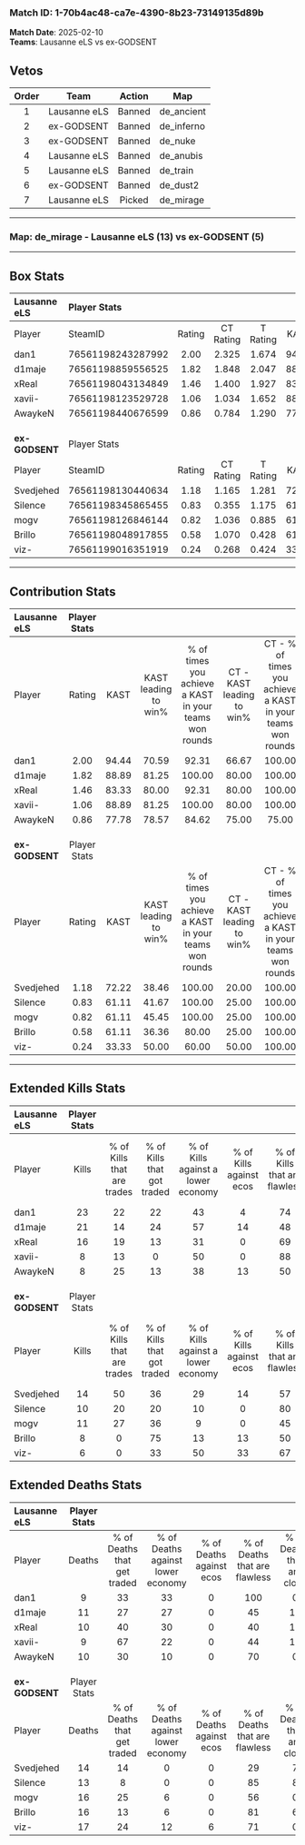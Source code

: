 ### Match ID: 1-70b4ac48-ca7e-4390-8b23-73149135d89b  
**Match Date**: 2025-02-10  
**Teams**: Lausanne eLS vs ex-GODSENT  

## Vetos  

| Order | Team | Action | Map |
| :---: | :--: | :----: | --- |
| 1 | Lausanne eLS | Banned | de_ancient |
| 2 | ex-GODSENT | Banned | de_inferno |
| 3 | ex-GODSENT | Banned | de_nuke |
| 4 | Lausanne eLS | Banned | de_anubis |
| 5 | Lausanne eLS | Banned | de_train |
| 6 | ex-GODSENT | Banned | de_dust2 |
| 7 | Lausanne eLS | Picked | de_mirage |

---  

### **Map**: de_mirage - Lausanne eLS (13) vs ex-GODSENT (5)  
---  

## Box Stats  

| **Lausanne eLS** | Player Stats      |        |           |          |       |       |       |         |        |      |     |
| :- | :- | :-: | :-: | :-: | :-: | :-: | :-: | :-: | :-: | :-: | :-: |
| Player           | SteamID           | Rating | CT Rating | T Rating | KAST  |  ADR  | Kills | Assists | Deaths | K/D  | HS% |
| dan1             | 76561198243287992 |  2.00  |   2.325   |  1.674   | 94.44 | 118.8 |  23   |    5    |   9    | 2.56 | 52  |
| d1maje           | 76561198859556525 |  1.82  |   1.848   |  2.047   | 88.89 | 121.9 |  21   |    7    |   11   | 1.91 | 61  |
| xReal            | 76561198043134849 |  1.46  |   1.400   |  1.927   | 83.33 | 91.6  |  16   |    4    |   10   | 1.60 | 43  |
| xavii-           | 76561198123529728 |  1.06  |   1.034   |  1.652   | 88.89 | 64.1  |   8   |    5    |   9    | 0.89 | 25  |
| AwaykeN          | 76561198440676599 |  0.86  |   0.784   |  1.290   | 77.78 | 42.2  |   8   |    2    |   10   | 0.80 | 62  |
|                  |                   |        |           |          |       |       |       |         |        |      |     |
|                  |                   |        |           |          |       |       |       |         |        |      |     |
|                  |                   |        |           |          |       |       |       |         |        |      |     |
| **ex-GODSENT**   | Player Stats      |        |           |          |       |       |       |         |        |      |     |
| Player           | SteamID           | Rating | CT Rating | T Rating | KAST  |  ADR  | Kills | Assists | Deaths | K/D  | HS% |
| Svedjehed        | 76561198130440634 |  1.18  |   1.165   |  1.281   | 72.22 | 91.4  |  14   |    8    |   14   | 1.00 | 42  |
| Silence          | 76561198345865455 |  0.83  |   0.355   |  1.175   | 61.11 | 66.3  |  10   |    3    |   13   | 0.77 | 50  |
| mogv             | 76561198126846144 |  0.82  |   1.036   |  0.885   | 61.11 | 72.8  |  11   |    4    |   16   | 0.69 | 54  |
| Brillo           | 76561198048917855 |  0.58  |   1.070   |  0.428   | 61.11 | 48.1  |   8   |    2    |   16   | 0.50 | 75  |
| viz-             | 76561199016351919 |  0.24  |   0.268   |  0.424   | 33.33 | 39.4  |   6   |    5    |   17   | 0.35 | 66  |
---  

## Contribution Stats  

| **Lausanne eLS** | Player Stats |       |                      |                                                        |                           |                                                             |                          |                                                            |
| :- | :-: | :-: | :-: | :-: | :-: | :-: | :-: | :-: |
| Player           |    Rating    | KAST  | KAST leading to win% | % of times you achieve a KAST in your teams won rounds | CT - KAST leading to win% | CT - % of times you achieve a KAST in your teams won rounds | T - KAST leading to win% | T - % of times you achieve a KAST in your teams won rounds |
| dan1             |     2.00     | 94.44 |        70.59         |                         92.31                          |           66.67           |                           100.00                            |          80.00           |                           80.00                            |
| d1maje           |     1.82     | 88.89 |        81.25         |                         100.00                         |           80.00           |                           100.00                            |          83.33           |                           100.00                           |
| xReal            |     1.46     | 83.33 |        80.00         |                         92.31                          |           80.00           |                           100.00                            |          80.00           |                           80.00                            |
| xavii-           |     1.06     | 88.89 |        81.25         |                         100.00                         |           80.00           |                           100.00                            |          83.33           |                           100.00                           |
| AwaykeN          |     0.86     | 77.78 |        78.57         |                         84.62                          |           75.00           |                            75.00                            |          83.33           |                           100.00                           |
|                  |              |       |                      |                                                        |                           |                                                             |                          |                                                            |
|                  |              |       |                      |                                                        |                           |                                                             |                          |                                                            |
|                  |              |       |                      |                                                        |                           |                                                             |                          |                                                            |
| **ex-GODSENT**   | Player Stats |       |                      |                                                        |                           |                                                             |                          |                                                            |
| Player           |    Rating    | KAST  | KAST leading to win% | % of times you achieve a KAST in your teams won rounds | CT - KAST leading to win% | CT - % of times you achieve a KAST in your teams won rounds | T - KAST leading to win% | T - % of times you achieve a KAST in your teams won rounds |
| Svedjehed        |     1.18     | 72.22 |        38.46         |                         100.00                         |           20.00           |                           100.00                            |          50.00           |                           100.00                           |
| Silence          |     0.83     | 61.11 |        41.67         |                         100.00                         |           25.00           |                           100.00                            |          50.00           |                           100.00                           |
| mogv             |     0.82     | 61.11 |        45.45         |                         100.00                         |           25.00           |                           100.00                            |          57.14           |                           100.00                           |
| Brillo           |     0.58     | 61.11 |        36.36         |                         80.00                          |           25.00           |                           100.00                            |          42.86           |                           75.00                            |
| viz-             |     0.24     | 33.33 |        50.00         |                         60.00                          |           50.00           |                           100.00                            |          50.00           |                           50.00                            |
---  

## Extended Kills Stats  

| **Lausanne eLS** | Player Stats |                            |                            |                                    |                         |                              |                                 |                                       |                    |           |
| :- | :-: | :-: | :-: | :-: | :-: | :-: | :-: | :-: | :-: | :-: |
| Player           |    Kills     | % of Kills that are trades | % of Kills that got traded | % of Kills against a lower economy | % of Kills against ecos | % of Kills that are flawless | % of Kills that are close duels | % of Kills that are assisted by flash | Pistol Round Kills | AWP Kills |
| dan1             |      23      |             22             |             22             |                 43                 |            4            |              74              |                0                |                   0                   |         0          |     3     |
| d1maje           |      21      |             14             |             24             |                 57                 |           14            |              48              |                0                |                   0                   |         0          |     2     |
| xReal            |      16      |             19             |             13             |                 31                 |            0            |              69              |               19                |                   6                   |         0          |     1     |
| xavii-           |      8       |             13             |             0              |                 50                 |            0            |              88              |                0                |                  13                   |         0          |     1     |
| AwaykeN          |      8       |             25             |             13             |                 38                 |           13            |              50              |                0                |                   0                   |         3          |     1     |
|                  |              |                            |                            |                                    |                         |                              |                                 |                                       |                    |           |
|                  |              |                            |                            |                                    |                         |                              |                                 |                                       |                    |           |
|                  |              |                            |                            |                                    |                         |                              |                                 |                                       |                    |           |
| **ex-GODSENT**   | Player Stats |                            |                            |                                    |                         |                              |                                 |                                       |                    |           |
| Player           |    Kills     | % of Kills that are trades | % of Kills that got traded | % of Kills against a lower economy | % of Kills against ecos | % of Kills that are flawless | % of Kills that are close duels | % of Kills that are assisted by flash | Pistol Round Kills | AWP Kills |
| Svedjehed        |      14      |             50             |             36             |                 29                 |           14            |              57              |               14                |                   0                   |         0          |     2     |
| Silence          |      10      |             20             |             20             |                 10                 |            0            |              80              |                0                |                  10                   |         4          |     3     |
| mogv             |      11      |             27             |             36             |                 9                  |            0            |              45              |                9                |                   9                   |         0          |     0     |
| Brillo           |      8       |             0              |             75             |                 13                 |           13            |              50              |                0                |                  25                   |         0          |     0     |
| viz-             |      6       |             0              |             33             |                 50                 |           33            |              67              |               17                |                  17                   |         1          |     0     |
## Extended Deaths Stats  

| **Lausanne eLS** | Player Stats |                             |                                   |                          |                               |                            |                           |               |
| :- | :-: | :-: | :-: | :-: | :-: | :-: | :-: | :-: |
| Player           |    Deaths    | % of Deaths that get traded | % of Deaths against lower economy | % of Deaths against ecos | % of Deaths that are flawless | % of Deaths that are close | % of Deaths while blinded | Deaths to AWP |
| dan1             |      9       |             33              |                33                 |            0             |              100              |             0              |            22             |       2       |
| d1maje           |      11      |             27              |                27                 |            0             |              45               |             18             |             0             |       0       |
| xReal            |      10      |             40              |                30                 |            0             |              40               |             10             |            10             |       0       |
| xavii-           |      9       |             67              |                22                 |            0             |              44               |             11             |            11             |       0       |
| AwaykeN          |      10      |             30              |                10                 |            0             |              70               |             0              |            10             |       3       |
|                  |              |                             |                                   |                          |                               |                            |                           |               |
|                  |              |                             |                                   |                          |                               |                            |                           |               |
|                  |              |                             |                                   |                          |                               |                            |                           |               |
| **ex-GODSENT**   | Player Stats |                             |                                   |                          |                               |                            |                           |               |
| Player           |    Deaths    | % of Deaths that get traded | % of Deaths against lower economy | % of Deaths against ecos | % of Deaths that are flawless | % of Deaths that are close | % of Deaths while blinded | Deaths to AWP |
| Svedjehed        |      14      |             14              |                 0                 |            0             |              29               |             7              |             0             |       0       |
| Silence          |      13      |              8              |                 0                 |            0             |              85               |             8              |             0             |       1       |
| mogv             |      16      |             25              |                 6                 |            0             |              56               |             0              |             0             |       0       |
| Brillo           |      16      |             13              |                 6                 |            0             |              81               |             6              |             6             |       1       |
| viz-             |      17      |             24              |                12                 |            6             |              71               |             0              |             6             |       1       |
